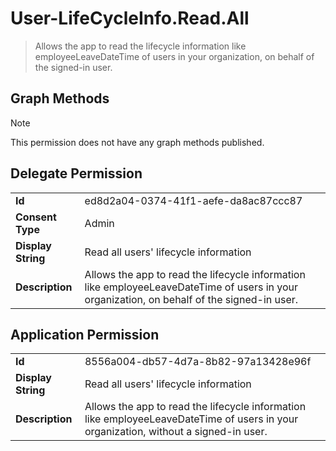 # User-LifeCycleInfo.Read.All

> Allows the app to read the lifecycle information like employeeLeaveDateTime of users in your organization, on behalf of the signed-in user.
## Graph Methods

> [!NOTE]
> This permission does not have any graph methods published.

## Delegate Permission
|||
|-|-|
|**Id**|ed8d2a04-0374-41f1-aefe-da8ac87ccc87|
|**Consent Type**|Admin|
|**Display String**|Read all users' lifecycle information|
|**Description**|Allows the app to read the lifecycle information like employeeLeaveDateTime of users in your organization, on behalf of the signed-in user.|
## Application Permission
|||
|-|-|
|**Id**|8556a004-db57-4d7a-8b82-97a13428e96f|
|**Display String**|Read all users' lifecycle information|
|**Description**|Allows the app to read the lifecycle information like employeeLeaveDateTime of users in your organization, without a signed-in user.|

